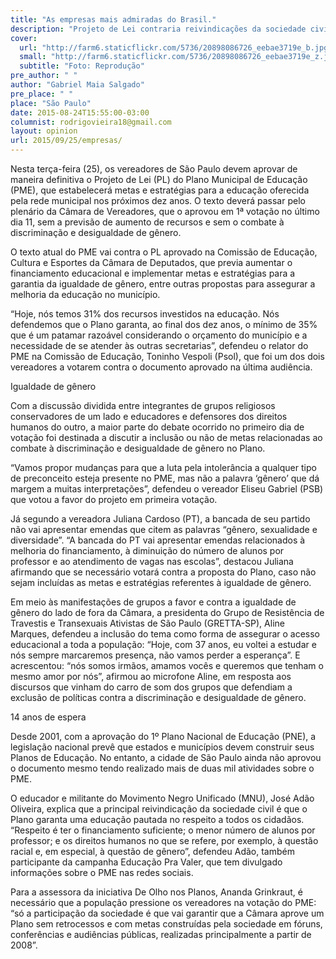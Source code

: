```yaml
---
title: "As empresas mais admiradas do Brasil."
description: "Projeto de Lei contraria reivindicações da sociedade civil e deve ser aprovado ignorando medidas de combate à discriminação e desigualdade de gênero"
cover:
  url: "http://farm6.staticflickr.com/5736/20898086726_eebae3719e_b.jpg"
  small: "http://farm6.staticflickr.com/5736/20898086726_eebae3719e_z.jpg"
  subtitle: "Foto: Reprodução"
pre_author: " "
author: "Gabriel Maia Salgado"
pre_place: " "
place: "São Paulo"
date: 2015-08-24T15:55:00-03:00
columnist: rodrigovieira18@gmail.com
layout: opinion
url: 2015/09/25/empresas/
---
```


Nesta terça-feira (25), os vereadores de São Paulo devem aprovar de maneira definitiva o Projeto de Lei (PL) do Plano Municipal de Educação (PME), que estabelecerá metas e estratégias para a educação oferecida pela rede municipal nos próximos dez anos. O texto deverá passar pelo plenário da Câmara de Vereadores, que o aprovou em 1ª votação no último dia 11, sem a previsão de aumento de recursos e sem o combate à discriminação e desigualdade de gênero.

O texto atual do PME vai contra o PL aprovado na Comissão de Educação, Cultura e Esportes da Câmara de Deputados, que previa aumentar o financiamento educacional e implementar metas e estratégias para a garantia da igualdade de gênero, entre outras propostas para assegurar a melhoria da educação no município.

“Hoje, nós temos 31% dos recursos investidos na educação. Nós defendemos que o Plano garanta, ao final dos dez anos, o mínimo de 35% que é um patamar razoável considerando o orçamento do município e a necessidade de se atender às outras secretarias”, defendeu o relator do PME na Comissão de Educação, Toninho Vespoli (Psol), que foi um dos dois vereadores a votarem contra o documento aprovado na última audiência.

Igualdade de gênero

Com a discussão dividida entre integrantes de grupos religiosos conservadores de um lado e educadores e defensores dos direitos humanos do outro, a maior parte do debate ocorrido no primeiro dia de votação foi destinada a discutir a inclusão ou não de metas relacionadas ao combate à discriminação e desigualdade de gênero no Plano.

“Vamos propor mudanças para que a luta pela intolerância a qualquer tipo de preconceito esteja presente no PME, mas não a palavra ‘gênero’ que dá margem a muitas interpretações”, defendeu o vereador Eliseu Gabriel (PSB) que votou a favor do projeto em primeira votação.

Já segundo a vereadora Juliana Cardoso (PT), a bancada de seu partido não vai apresentar emendas que citem as palavras “gênero, sexualidade e diversidade”. “A bancada do PT vai apresentar emendas relacionados à melhoria do financiamento, à diminuição do número de alunos por professor e ao atendimento de vagas nas escolas”, destacou Juliana afirmando que se necessário votará contra a proposta do Plano, caso não sejam incluídas as metas e estratégias referentes à igualdade de gênero.

Em meio às manifestações de grupos a favor e contra a igualdade de gênero do lado de fora da Câmara, a presidenta do Grupo de Resistência de Travestis e Transexuais Ativistas de São Paulo (GRETTA-SP), Aline Marques, defendeu a inclusão do tema como forma de assegurar o acesso educacional a toda a população: “Hoje, com 37 anos, eu voltei a estudar e nós sempre marcaremos presença, não vamos perder a esperança”. E acrescentou: “nós somos irmãos, amamos vocês e queremos que tenham o mesmo amor por nós”, afirmou ao microfone Aline, em resposta aos discursos que vinham do carro de som dos grupos que defendiam a exclusão de políticas contra a discriminação e desigualdade de gênero.

14 anos de espera

Desde 2001, com a aprovação do 1º Plano Nacional de Educação (PNE), a legislação nacional prevê que estados e municípios devem construir seus Planos de Educação. No entanto, a cidade de São Paulo ainda não aprovou o documento mesmo tendo realizado mais de duas mil atividades sobre o PME.

O educador e militante do Movimento Negro Unificado (MNU), José Adão Oliveira, explica que a principal reivindicação da sociedade civil é que o Plano garanta uma educação pautada no respeito a todos os cidadãos. “Respeito é ter o financiamento suficiente; o menor número de alunos por professor; e os direitos humanos no que se refere, por exemplo, à questão racial e, em especial, à questão de gênero”, defendeu Adão, também participante da campanha Educação Pra Valer, que tem divulgado informações sobre o PME nas redes sociais.

Para a assessora da iniciativa De Olho nos Planos, Ananda Grinkraut, é necessário que a população pressione os vereadores na votação do PME: “só a participação da sociedade é que vai garantir que a Câmara aprove um Plano sem retrocessos e com metas construídas pela sociedade em fóruns, conferências e audiências públicas, realizadas principalmente a partir de 2008”.

